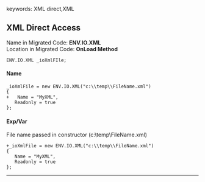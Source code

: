 ﻿keywords: XML direct,XML
## XML Direct Access

Name in Migrated Code: **ENV.IO.XML** <br>
Location in Migrated Code: **OnLoad Method** 

```csdiff
ENV.IO.XML _ioXmlFIle;
```

#### Name

```csdiff
_ioXmlFile = new ENV.IO.XML("c:\\temp\\FileName.xml")
{
+   Name = "MyXML",
   Readonly = true
};
```

#### Exp/Var
File name passed in constructor (c:\\temp\\FileName.xml)

```csdiff
+_ioXmlFile = new ENV.IO.XML("c:\\temp\\FileName.xml")
{
   Name = "MyXML",
   Readonly = true
};
```


---
